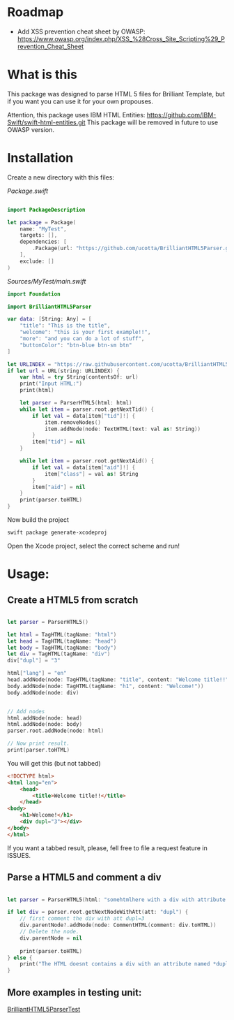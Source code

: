 # Roadmap
* Add XSS prevention cheat sheet by OWASP: https://www.owasp.org/index.php/XSS_%28Cross_Site_Scripting%29_Prevention_Cheat_Sheet


# What is this
This package was designed to parse HTML 5 files for Brilliant Template, but if you want you can use it for your own propouses.

Attention, this package uses IBM HTML Entities:
https://github.com/IBM-Swift/swift-html-entities.git
This package will be removed in future to use OWASP version.


# Installation

Create a new directory with this files:


*Package.swift*
```swift

import PackageDescription

let package = Package(
    name: "MyTest",
    targets: [],
    dependencies: [
        .Package(url: "https://github.com/ucotta/BrilliantHTML5Parser.git", majorVersion: 0)
    ],
    exclude: []
)
```

*Sources/MyTest/main.swift*

```swift
import Foundation

import BrilliantHTML5Parser

var data: [String: Any] = [
    "title": "This is the title",
    "welcome": "this is your first example!!",
    "more": "and you can do a lot of stuff",
    "buttonColor": "btn-blue btn-sm btn"
]

let URLINDEX = "https://raw.githubusercontent.com/ucotta/BrilliantHTML5Parser/master/examples/index.html"
if let url = URL(string: URLINDEX) {
    var html = try String(contentsOf: url)
    print("Input HTML:")
    print(html)

    let parser = ParserHTML5(html: html)
    while let item = parser.root.getNextTid() {
        if let val = data[item["tid"]!] {
            item.removeNodes()
            item.addNode(node: TextHTML(text: val as! String))
        }
        item["tid"] = nil
    }

    while let item = parser.root.getNextAid() {
        if let val = data[item["aid"]!] {
            item["class"] = val as! String
        }
        item["aid"] = nil
    }
    print(parser.toHTML)
}


```

Now build the project

```bash
swift package generate-xcodeproj 
```

Open the Xcode project, select the correct scheme and run!   


# Usage:

## Create a HTML5 from scratch

```swift

let parser = ParserHTML5()

let html = TagHTML(tagName: "html")
let head = TagHTML(tagName: "head")
let body = TagHTML(tagName: "body")
let div = TagHTML(tagName: "div")
div["dupl"] = "3"

html["lang"] = "en"
head.addNode(node: TagHTML(tagName: "title", content: "Welcome title!!"))
body.addNode(node: TagHTML(tagName: "h1", content: "Welcome!"))
body.addNode(node: div)


// Add nodes
html.addNode(node: head)
html.addNode(node: body)
parser.root.addNode(node: html)

// Now print result.
print(parser.toHTML)
```

You will get this (but not tabbed)

```html
<!DOCTYPE html>
<html lang="en">
    <head>
        <title>Welcome title!!</title>
    </head>
<body>
    <h1>Welcome!</h1>
    <div dupl="3"></div>
</body>
</html>

```

If you want a tabbed result, please, fell free to file a request feature in ISSUES. 


## Parse a HTML5 and comment a div 

```swift

let parser = ParserHTML5(html: "somehtmlhere with a div with attribute dupl")

if let div = parser.root.getNextNodeWithAtt(att: "dupl") {
    // first comment the div with att dupl=3
    div.parentNode?.addNode(node: CommentHTML(comment: div.toHTML))
    // Delete the node.
    div.parentNode = nil
    
    print(parser.toHTML)
} else {
    print("The HTML doesnt contains a div with an attribute named *dupl*") 
}

```


## More examples in testing unit:

[BrilliantHTML5ParserTest](https://github.com/ucotta/BrilliantHTML5Parser/blob/master/BrilliantHTML5ParserTest/BrilliantHTML5ParserTest.swift)




